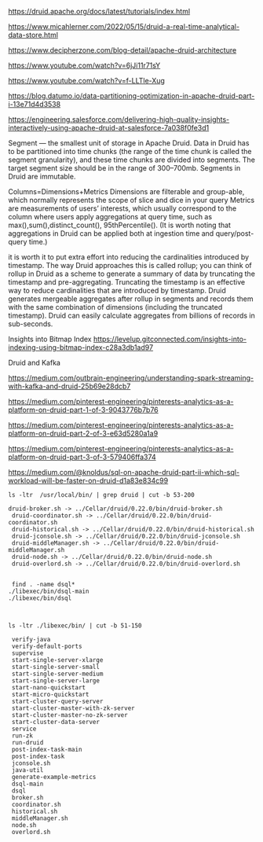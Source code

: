 
https://druid.apache.org/docs/latest/tutorials/index.html

https://www.micahlerner.com/2022/05/15/druid-a-real-time-analytical-data-store.html


https://www.decipherzone.com/blog-detail/apache-druid-architecture

https://www.youtube.com/watch?v=6jJi11r71sY

https://www.youtube.com/watch?v=f-LLTle-Xug

https://blog.datumo.io/data-partitioning-optimization-in-apache-druid-part-i-13e71d4d3538

https://engineering.salesforce.com/delivering-high-quality-insights-interactively-using-apache-druid-at-salesforce-7a038f0fe3d1

Segment — the smallest unit of storage in Apache Druid. 
Data in Druid has to be partitioned into time chunks
(the range of the time chunk is called the segment granularity), 
and these time chunks are divided into segments. 
The target segment size should be in the range of 300–700mb. Segments in Druid are immutable.

Columns=Dimensions+Metrics
Dimensions are filterable and group-able, which normally represents the scope of slice and dice in your query
Metrics are measurements of users’ interests, which usually correspond to the column where users apply aggregations at query time, 
such as max(),sum(),distinct_count(), 95thPercentile(). 
(It is worth noting that aggregations in Druid can be applied both at ingestion time and query/post-query time.)


it is worth it to put extra effort into reducing the cardinalities introduced by timestamp. The way Druid approaches this is called rollup; you can think of rollup in Druid as a scheme to generate a summary of data by truncating the timestamp and pre-aggregating. Truncating the timestamp is an effective way to reduce cardinalities that are introduced by timestamp. Druid generates mergeable aggregates after rollup in segments and records them with the same combination of dimensions (including the truncated timestamp). Druid can easily calculate aggregates from billions of records in sub-seconds.

Insights into Bitmap Index
https://levelup.gitconnected.com/insights-into-indexing-using-bitmap-index-c28a3db1ad97

Druid and Kafka

https://medium.com/outbrain-engineering/understanding-spark-streaming-with-kafka-and-druid-25b69e28dcb7

https://medium.com/pinterest-engineering/pinterests-analytics-as-a-platform-on-druid-part-1-of-3-9043776b7b76

https://medium.com/pinterest-engineering/pinterests-analytics-as-a-platform-on-druid-part-2-of-3-e63d5280a1a9

https://medium.com/pinterest-engineering/pinterests-analytics-as-a-platform-on-druid-part-3-of-3-579406ffa374


https://medium.com/@knoldus/sql-on-apache-druid-part-ii-which-sql-workload-will-be-faster-on-druid-d1a83e834c99

```
ls -ltr  /usr/local/bin/ | grep druid | cut -b 53-200

druid-broker.sh -> ../Cellar/druid/0.22.0/bin/druid-broker.sh
 druid-coordinator.sh -> ../Cellar/druid/0.22.0/bin/druid-coordinator.sh
 druid-historical.sh -> ../Cellar/druid/0.22.0/bin/druid-historical.sh
 druid-jconsole.sh -> ../Cellar/druid/0.22.0/bin/druid-jconsole.sh
 druid-middleManager.sh -> ../Cellar/druid/0.22.0/bin/druid-middleManager.sh
 druid-node.sh -> ../Cellar/druid/0.22.0/bin/druid-node.sh
 druid-overlord.sh -> ../Cellar/druid/0.22.0/bin/druid-overlord.sh
 
 
 find . -name dsql*
./libexec/bin/dsql-main
./libexec/bin/dsql



ls -ltr ./libexec/bin/ | cut -b 51-150

 verify-java
 verify-default-ports
 supervise
 start-single-server-xlarge
 start-single-server-small
 start-single-server-medium
 start-single-server-large
 start-nano-quickstart
 start-micro-quickstart
 start-cluster-query-server
 start-cluster-master-with-zk-server
 start-cluster-master-no-zk-server
 start-cluster-data-server
 service
 run-zk
 run-druid
 post-index-task-main
 post-index-task
 jconsole.sh
 java-util
 generate-example-metrics
 dsql-main
 dsql
 broker.sh
 coordinator.sh
 historical.sh
 middleManager.sh
 node.sh
 overlord.sh
```
